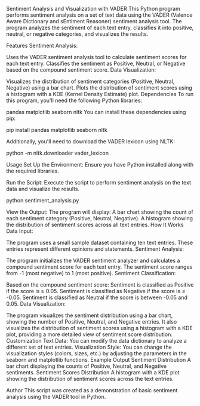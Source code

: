 Sentiment Analysis and Visualization with VADER
This Python program performs sentiment analysis on a set of text data using the VADER (Valence Aware Dictionary and sEntiment Reasoner) sentiment analysis tool. The program analyzes the sentiment of each text entry, classifies it into positive, neutral, or negative categories, and visualizes the results.

Features
Sentiment Analysis:

Uses the VADER sentiment analysis tool to calculate sentiment scores for each text entry.
Classifies the sentiment as Positive, Neutral, or Negative based on the compound sentiment score.
Data Visualization:

Visualizes the distribution of sentiment categories (Positive, Neutral, Negative) using a bar chart.
Plots the distribution of sentiment scores using a histogram with a KDE (Kernel Density Estimate) plot.
Dependencies
To run this program, you'll need the following Python libraries:

pandas
matplotlib
seaborn
nltk
You can install these dependencies using pip:

pip install pandas matplotlib seaborn nltk

Additionally, you'll need to download the VADER lexicon using NLTK:

python -m nltk.downloader vader_lexicon

Usage
Set Up the Environment: Ensure you have Python installed along with the required libraries.

Run the Script: Execute the script to perform sentiment analysis on the text data and visualize the results.

python sentiment_analysis.py

View the Output: The program will display:
A bar chart showing the count of each sentiment category (Positive, Neutral, Negative).
A histogram showing the distribution of sentiment scores across all text entries.
How It Works
Data Input:

The program uses a small sample dataset containing ten text entries. These entries represent different opinions and statements.
Sentiment Analysis:

The program initializes the VADER sentiment analyzer and calculates a compound sentiment score for each text entry.
The sentiment score ranges from -1 (most negative) to 1 (most positive).
Sentiment Classification:

Based on the compound sentiment score:
Sentiment is classified as Positive if the score is ≥ 0.05.
Sentiment is classified as Negative if the score is ≤ -0.05.
Sentiment is classified as Neutral if the score is between -0.05 and 0.05.
Data Visualization:

The program visualizes the sentiment distribution using a bar chart, showing the number of Positive, Neutral, and Negative entries.
It also visualizes the distribution of sentiment scores using a histogram with a KDE plot, providing a more detailed view of sentiment score distribution.
Customization
Text Data: You can modify the data dictionary to analyze a different set of text entries.
Visualization Style: You can change the visualization styles (colors, sizes, etc.) by adjusting the parameters in the seaborn and matplotlib functions.
Example Output
Sentiment Distribution
A bar chart displaying the counts of Positive, Neutral, and Negative sentiments.
Sentiment Scores Distribution
A histogram with a KDE plot showing the distribution of sentiment scores across the text entries.

Author
This script was created as a demonstration of basic sentiment analysis using the VADER tool in Python.

